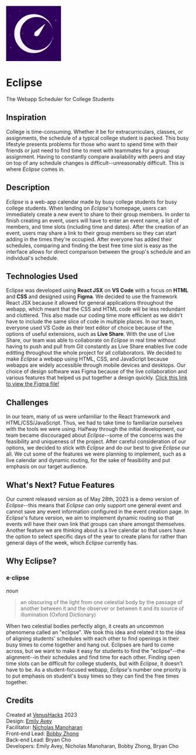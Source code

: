 <img src="/public/logo_img.png" alt="Eclipse Logo" style="width:150px; height:150px"/>

# Eclipse
The Webapp Scheduler for College Students

## Inspiration
College is time-consuming. Whether it be for extracurriculars, classes, or assignments, the schedule of a typical college student is packed. This busy lifestyle presents problems for those who want to spend time with their friends or just need to find time to meet with teammates for a group assignment. Having to constantly compare availability with peers and stay on top of any schedule changes is difficult--unreasonably difficult. This is where _Eclipse_ comes in.

## Description
_Eclipse_ is a web-app calendar made by busy college students for busy college students. When landing on _Eclipse_'s homepage, users can immediately create a new event to share to their group members. In order to finish creating an event, users will have to enter an event name, a list of members, and time slots (including time and dates). After the creation of an event, users may share a link to their group members so they can start adding in the times they're occupied. After everyone has added their schedules, comparing and finding the best free time slot is easy as the interface allows for direct comparison between the group's schedule and an individual's schedule. 

## Technologies Used
Eclipse was developed using **React JSX** on **VS Code** with a focus on **HTML** and **CSS** and designed using **Figma**. We decided to use the framework React JSX because it allowed for general applications throughout the webapp, which meant that the CSS and HTML code will be less redundant and cluttered. This also made our coding time more efficient as we didn't have to include the same slice of code in multiple places. In our team, everyone used VS Code as their text editor of choice because of the options of useful extensions, such as **Live Share**. With the use of Live Share, our team was able to collaborate on _Eclipse_ in real time without having to push and pull from Git constantly as Live Share enables live code editting throughout the whole project for all collaborators. We decided to make _Eclipse_ a webapp using HTML, CSS, and JavaScript because webapps are widely accessible through mobile devices and desktops. Our choice of design software was Figma because of the live collaboration and various features that helped us put together a design quickly.
<a href="https://www.figma.com/file/QRJIxhH8ZFKtuvah0aV12b/VenusHacks-2023%3A-Eclipse?type=design&node-id=1%3A3&t=4WpZxhORC5POBBOm-1">Click this link to view the Figma file!</a>

## Challenges
In our team, many of us were unfamiliar to the React framework and HTML/CSS/JavaScript. Thus, we had to take time to familiarize ourselves with the tools we were using. Halfway through the initial development, our team became discouraged about _Eclipse_--some of the concerns was the feasibility and uniqueness of the project. After careful consideration of our options, we decided to stick with _Eclipse_ and do our best to give _Eclipse_ our all. We cut some of the features we were planning to implement, such as a live calendar and dynamic routing, for the sake of feasibility and put emphasis on our target audience. 

## What's Next? Futue Features
Our current released version as of May 28th, 2023 is a demo version of _Eclipse_--this means that _Eclipse_ can only support one general event and cannot save any event information configured in the event creation page. In _Eclipse_'s future version, we aim to implement dynamic routing so that events will have their own link that groups can share amongst themselves. Another feature we are thinking about is a live calendar so that users have the option to select specific days of the year to create plans for rather than general days of the week, which _Eclipse_ currently has. 

## Why Eclipse?
### e·clipse
_noun_
> an obscuring of the light from one celestial body by the passage of another between it and the observer or between it and its source of illumination (Oxford Dictionary)

When two celestial bodies perfectly align, it creats an uncommon phenomena called an "eclipse". We took this idea and related it to the idea of aligning students' schedules with each other to find openings in their busy times to come together and hang out. Eclipses are hard to come across, but we want to make it easy for students to find the "eclipse"--the alignment--in their schedules and find time for each other. Finding open time slots can be difficult for college students, but with _Eclipse_, it doesn't have to be. As a student-focused webapp, _Eclipse_'s number one priority is to put emphasis on student's busy times so they can find the free times together. 

## Credits
Created at <a href="https://venushacks.com/">VenusHacks</a> 2023
<br>Design: <a href="https://github.com/toratan123">Emily Avey</a>
<br>Facilitator: <a href="https://github.com/nicholasmanoharan">Nicholas Manoharan</a>
<br>Front-end Lead: <a href="https://github.com/bobbyzhong">Bobby Zhong</a>
<br>Back-end Lead: Bryan Cho
<br>Developers: Emily Avey, Nicholas Manoharan, Bobby Zhong, Bryan Cho
